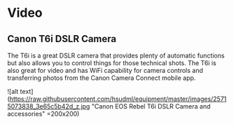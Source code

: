 # Video

## Canon T6i DSLR Camera

The T6i is a great DSLR camera that provides plenty of automatic functions but also allows you to control things for those technical shots. The T6i is also great for video and has WiFi capability for camera controls and transferring photos from the Canon Camera Connect mobile app.

![alt text](https://raw.githubusercontent.com/hsudml/equipment/master/images/25715073838_3e65c5b42d_z.jpg "Canon EOS Rebel T6i DSLR Camera and accessories" =200x200)
